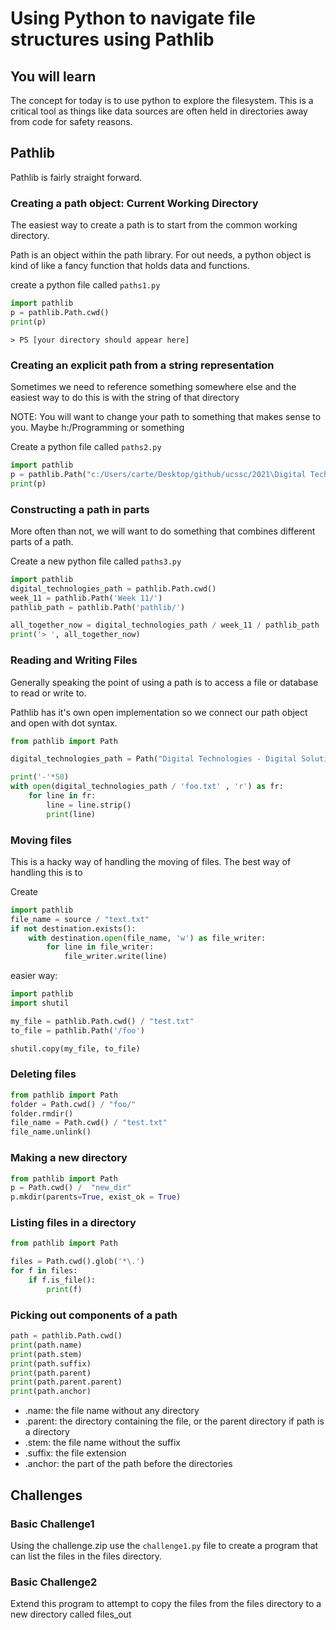 # Using Python to navigate file structures using Pathlib

## You will learn

The concept for today is to use python to explore the filesystem. This is a critical tool as things like data sources are often held in directories away from code for safety reasons. 

## Pathlib 

Pathlib is fairly straight forward. 

### Creating a path object: Current Working Directory

The easiest way to create a path is to start from the common working directory. 

Path is an object within the path library. For out needs, a python object is kind of like a fancy function that holds data and functions. 

create a python file called `paths1.py`
```python 
import pathlib
p = pathlib.Path.cwd()
print(p)
```
```
> PS [your directory should appear here]
```

### Creating an explicit path from a string representation

Sometimes we need to reference something somewhere else and the easiest way to do this is with the string of that directory

NOTE: You will want to change your path to something that makes sense to you. Maybe h:/Programming or something

Create a python file called `paths2.py`
```python 
import pathlib
p = pathlib.Path("c:/Users/carte/Desktop/github/ucssc/2021\Digital Technologies - Digital Solutions/T2/week 11/pathlib/")
print(p)
```

### Constructing a path in parts

More often than not, we will want to do something that combines different parts of a path. 

Create a new python file called `paths3.py`

```python
import pathlib
digital_technologies_path = pathlib.Path.cwd()
week_11 = pathlib.Path('Week 11/')
pathlib_path = pathlib.Path('pathlib/')

all_together_now = digital_technologies_path / week_11 / pathlib_path
print('> ', all_together_now)
```

### Reading and Writing Files

Generally speaking the point of using a path is to access a file or database to read or write to. 

Pathlib has it's own open implementation so we connect our path object and open with dot syntax. 

```python
from pathlib import Path

digital_technologies_path = Path("Digital Technologies - Digital Solutions/T2/week 11/pathlib/test/")

print('-'*50)
with open(digital_technologies_path / 'foo.txt' , 'r') as fr:
    for line in fr:
        line = line.strip()
        print(line)
```

### Moving files

This is a hacky way of handling the moving of files. The best way of handling this is to 

Create 
```python
import pathlib
file_name = source / "text.txt"
if not destination.exists():
    with destination.open(file_name, 'w') as file_writer:
        for line in file_writer:
            file_writer.write(line)
```

easier way: 

```python
import pathlib
import shutil

my_file = pathlib.Path.cwd() / "test.txt"
to_file = pathlib.Path('/foo')

shutil.copy(my_file, to_file)
```

### Deleting files
```python
from pathlib import Path
folder = Path.cwd() / "foo/"
folder.rmdir()
file_name = Path.cwd() / "test.txt"
file_name.unlink()

```
### Making a new directory

```python
from pathlib import Path
p = Path.cwd() /  "new_dir"
p.mkdir(parents=True, exist_ok = True)

```

### Listing files in a directory
```python
from pathlib import Path 

files = Path.cwd().glob('*\.')
for f in files:
    if f.is_file():
        print(f)
```

### Picking out components of a path
```python
path = pathlib.Path.cwd()
print(path.name)
print(path.stem)
print(path.suffix)
print(path.parent)
print(path.parent.parent)
print(path.anchor)
```


*    .name: the file name without any directory
*    .parent: the directory containing the file, or the parent directory if path is a directory
*    .stem: the file name without the suffix
*    .suffix: the file extension
*    .anchor: the part of the path before the directories


## Challenges

### Basic Challenge1

Using the challenge.zip use the `challenge1.py` file to create a program that can list the files in the files directory. 

### Basic Challenge2

Extend this program to attempt to copy the files from the files directory to a new directory called files_out


